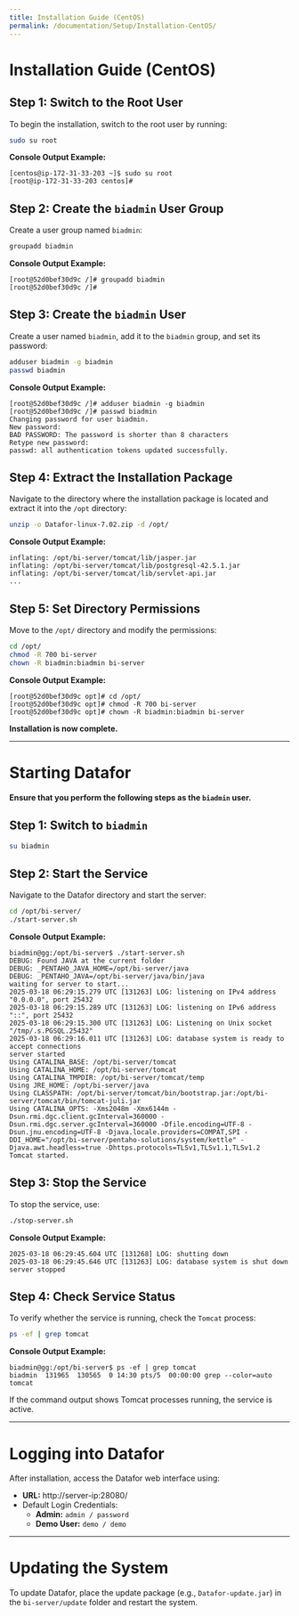 ```yaml
---
title: Installation Guide (CentOS)
permalink: /documentation/Setup/Installation-CentOS/
---
```


# Installation Guide (CentOS)

## Step 1: Switch to the Root User

To begin the installation, switch to the root user by running:

```bash
sudo su root
```

**Console Output Example:**

```
[centos@ip-172-31-33-203 ~]$ sudo su root
[root@ip-172-31-33-203 centos]#
```

## Step 2: Create the `biadmin` User Group

Create a user group named `biadmin`:

```bash
groupadd biadmin
```

**Console Output Example:**

```
[root@52d0bef30d9c /]# groupadd biadmin
[root@52d0bef30d9c /]#
```


## Step 3: Create the `biadmin` User

Create a user named `biadmin`, add it to the `biadmin` group, and set its password:

```bash
adduser biadmin -g biadmin
passwd biadmin
```

**Console Output Example:**

```
[root@52d0bef30d9c /]# adduser biadmin -g biadmin
[root@52d0bef30d9c /]# passwd biadmin
Changing password for user biadmin.
New password:
BAD PASSWORD: The password is shorter than 8 characters
Retype new password:
passwd: all authentication tokens updated successfully.
```

## Step 4: Extract the Installation Package

Navigate to the directory where the installation package is located and extract it into the `/opt` directory:

```bash
unzip -o Datafor-linux-7.02.zip -d /opt/
```

**Console Output Example:**

```
inflating: /opt/bi-server/tomcat/lib/jasper.jar
inflating: /opt/bi-server/tomcat/lib/postgresql-42.5.1.jar
inflating: /opt/bi-server/tomcat/lib/servlet-api.jar
...
```

## Step 5: Set Directory Permissions

Move to the `/opt/` directory and modify the permissions:

```bash
cd /opt/
chmod -R 700 bi-server
chown -R biadmin:biadmin bi-server
```

**Console Output Example:**

```
[root@52d0bef30d9c opt]# cd /opt/
[root@52d0bef30d9c opt]# chmod -R 700 bi-server
[root@52d0bef30d9c opt]# chown -R biadmin:biadmin bi-server
```

**Installation is now complete.**

------

# Starting Datafor

**Ensure that you perform the following steps as the `biadmin` user.**

## Step 1: Switch to `biadmin`

```bash
su biadmin
```

## Step 2: Start the Service

Navigate to the Datafor directory and start the server:

```bash
cd /opt/bi-server/
./start-server.sh
```

**Console Output Example:**

```
biadmin@gg:/opt/bi-server$ ./start-server.sh
DEBUG: Found JAVA at the current folder
DEBUG: _PENTAHO_JAVA_HOME=/opt/bi-server/java
DEBUG: _PENTAHO_JAVA=/opt/bi-server/java/bin/java
waiting for server to start...
2025-03-18 06:29:15.279 UTC [131263] LOG: listening on IPv4 address "0.0.0.0", port 25432
2025-03-18 06:29:15.289 UTC [131263] LOG: listening on IPv6 address "::", port 25432
2025-03-18 06:29:15.300 UTC [131263] LOG: Listening on Unix socket "/tmp/.s.PGSQL.25432"
2025-03-18 06:29:16.011 UTC [131263] LOG: database system is ready to accept connections
server started
Using CATALINA_BASE: /opt/bi-server/tomcat
Using CATALINA_HOME: /opt/bi-server/tomcat
Using CATALINA_TMPDIR: /opt/bi-server/tomcat/temp
Using JRE_HOME: /opt/bi-server/java
Using CLASSPATH: /opt/bi-server/tomcat/bin/bootstrap.jar:/opt/bi-server/tomcat/bin/tomcat-juli.jar
Using CATALINA_OPTS: -Xms2048m -Xmx6144m -Dsun.rmi.dgc.client.gcInterval=360000 -Dsun.rmi.dgc.server.gcInterval=360000 -Dfile.encoding=UTF-8 -Dsun.jnu.encoding=UTF-8 -Djava.locale.providers=COMPAT,SPI -DDI_HOME="/opt/bi-server/pentaho-solutions/system/kettle" -Djava.awt.headless=true -Dhttps.protocols=TLSv1,TLSv1.1,TLSv1.2
Tomcat started.
```

## Step 3: Stop the Service

To stop the service, use:

```bash
./stop-server.sh
```

**Console Output Example:**

```
2025-03-18 06:29:45.604 UTC [131268] LOG: shutting down
2025-03-18 06:29:45.646 UTC [131263] LOG: database system is shut down
server stopped
```

## Step 4: Check Service Status

To verify whether the service is running, check the `Tomcat` process:

```bash
ps -ef | grep tomcat
```

**Console Output Example:**

```
biadmin@gg:/opt/bi-server$ ps -ef | grep tomcat
biadmin  131965  130565  0 14:30 pts/5  00:00:00 grep --color=auto tomcat
```

If the command output shows Tomcat processes running, the service is active.

------

# Logging into Datafor

After installation, access the Datafor web interface using:

- **URL:** http://server-ip:28080/
- Default Login Credentials:
  - **Admin:** `admin / password`
  - **Demo User:** `demo / demo`

------

# Updating the System

To update Datafor, place the update package (e.g., `Datafor-update.jar`) in the `bi-server/update` folder and restart the system.